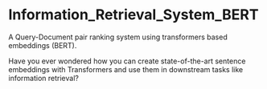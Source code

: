# Information_Retrieval_System_BERT
A Query-Document pair ranking system using transformers based embeddings (BERT).


Have you ever wondered how you can create state-of-the-art sentence embeddings with Transformers and use them in downstream tasks like information retrieval?
